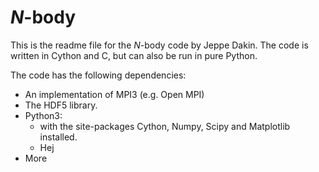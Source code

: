 *N*-body
=============

This is the readme file for the *N*-body code by Jeppe Dakin.
The code is written in Cython and C, but can also be run in pure Python.

The code has the following dependencies:
- An implementation of MPI3 (e.g. Open MPI)
- The HDF5 library.
- Python3:
  - with the site-packages Cython, Numpy, Scipy and Matplotlib installed.
  - Hej
- More
